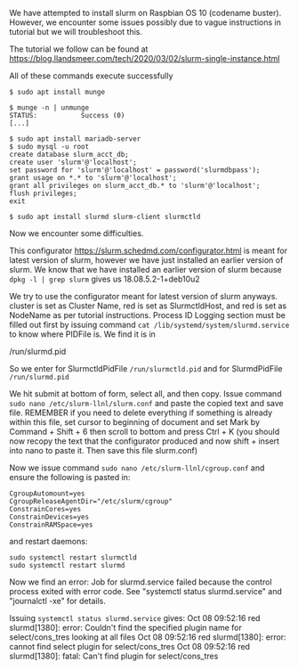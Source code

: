 We have attempted to install slurm on Raspbian OS 10 (codename buster).
However, we encounter some issues possibly due to vague instructions in tutorial but we will troubleshoot this.

The tutorial we follow can be found at <https://blog.llandsmeer.com/tech/2020/03/02/slurm-single-instance.html>

All of these commands execute successfully

`$ sudo apt install munge`

```
$ munge -n | unmunge
STATUS:           Success (0)
[...]
```

```
$ sudo apt install mariadb-server
$ sudo mysql -u root
create database slurm_acct_db;
create user 'slurm'@'localhost';
set password for 'slurm'@'localhost' = password('slurmdbpass');
grant usage on *.* to 'slurm'@'localhost';
grant all privileges on slurm_acct_db.* to 'slurm'@'localhost';
flush privileges;
exit
```

`$ sudo apt install slurmd slurm-client slurmctld`

Now we encounter some difficulties.

This configurator <https://slurm.schedmd.com/configurator.html> is meant for latest version of slurm, however we have just installed an earlier
version of slurm. We know that we have installed an earlier version of slurm because `dpkg -l | grep slurm` gives us 18.08.5.2-1+deb10u2

We try to use the configurator meant for latest version of slurm anyways. cluster is set as Cluster Name, red is set as SlurmctldHost, and red is set as NodeName
as per tutorial instructions. Process ID Logging section must be filled out first by issuing command `cat /lib/systemd/system/slurmd.service` to know where PIDFile
is. We find it is in

/run/slurmd.pid

So we enter for SlurmctldPidFile `/run/slurmctld.pid` and for SlurmdPidFile `/run/slurmd.pid`

We hit submit at bottom of form, select all, and then copy. Issue command `sudo nano /etc/slurm-llnl/slurm.conf` and paste the copied text and save file.
REMEMBER if you need to delete everything if something is already within this file, set cursor to beginning of document and set Mark by Command + Shift + 6 
then scroll to bottom and press Ctrl + K (you should now recopy the text that the configurator produced and now shift + insert into nano to paste it.
Then save this file slurm.conf)

Now we issue command `sudo nano /etc/slurm-llnl/cgroup.conf` and ensure the following is pasted in:

```
CgroupAutomount=yes
CgroupReleaseAgentDir="/etc/slurm/cgroup"
ConstrainCores=yes
ConstrainDevices=yes
ConstrainRAMSpace=yes
```

and restart daemons:
```
sudo systemctl restart slurmctld
sudo systemctl restart slurmd
```

Now we find an error:
Job for slurmd.service failed because the control process exited with error code.
See "systemctl status slurmd.service" and "journalctl -xe" for details.

Issuing `systemctl status slurmd.service` gives:
Oct 08 09:52:16 red slurmd[1380]: error: Couldn't find the specified plugin name for select/cons_tres looking at all files
Oct 08 09:52:16 red slurmd[1380]: error: cannot find select plugin for select/cons_tres
Oct 08 09:52:16 red slurmd[1380]: fatal: Can't find plugin for select/cons_tres
